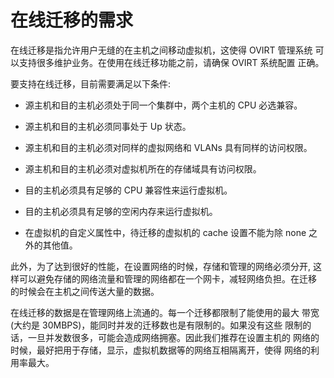 # 在线迁移的需求

在线迁移是指允许用户无缝的在主机之间移动虚拟机，这使得 OVIRT 管理系统
可以支持很多维护业务。在使用在线迁移功能之前，请确保 OVIRT 系统配置
正确。

要支持在线迁移，目前需要满足以下条件:

-   源主机和目的主机必须处于同一个集群中，两个主机的 CPU 必选兼容。

-   源主机和目的主机必须同事处于 Up 状态。

-   源主机和目的主机必须对同样的虚拟网络和 VLANs 具有同样的访问权限。

-   源主机和目的主机必须对虚拟机所在的存储域具有访问权限。

-   目的主机必须具有足够的 CPU 兼容性来运行虚拟机。

-   目的主机必须具有足够的空闲内存来运行虚拟机。

-   在虚拟机的自定义属性中，待迁移的虚拟机的 cache 设置不能为除 none
    之外的其他值。

此外，为了达到很好的性能，在设置网络的时候，存储和管理的网络必须分开,
这样可以避免存储的网络流量和管理的网络都在一个网卡，减轻网络负担。在迁移
的时候会在主机之间传送大量的数据。

在线迁移的数据是在管理网络上流通的。每一个迁移都限制了能使用的最大
带宽(大约是 30MBPS)，能同时并发的迁移数也是有限制的。如果没有这些
限制的话，一旦并发数很多，可能会造成网络拥塞。因此我们推荐在设置主机的
网络的时候，最好把用于存储，显示，虚拟机数据等的网络互相隔离开，使得
网络的利用率最大。
